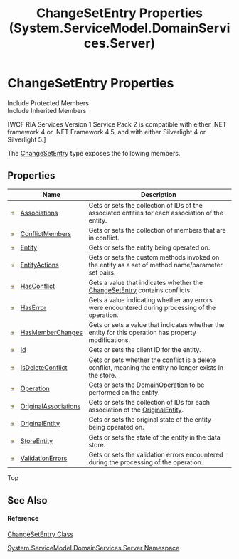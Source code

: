 ﻿---
title: ChangeSetEntry Properties (System.ServiceModel.DomainServices.Server)
TOCTitle: ChangeSetEntry Properties
ms:assetid: Properties.T:System.ServiceModel.DomainServices.Server.ChangeSetEntry
ms:mtpsurl: https://msdn.microsoft.com/en-us/library/system.servicemodel.domainservices.server.changesetentry_properties(v=VS.91)
ms:contentKeyID: 28754840
ms.date: 01/27/2012
mtps_version: v=VS.91
---

# ChangeSetEntry Properties

Include Protected Members  
Include Inherited Members  

\[WCF RIA Services Version 1 Service Pack 2 is compatible with either .NET framework 4 or .NET Framework 4.5, and with either Silverlight 4 or Silverlight 5.\]

The [ChangeSetEntry](ff422139\(v=vs.91\).md) type exposes the following members.

## Properties

<table>
<thead>
<tr class="header">
<th> </th>
<th>Name</th>
<th>Description</th>
</tr>
</thead>
<tbody>
<tr class="odd">
<td><img src="images\Ff422600.pubproperty(en-us,VS.91).gif" title="Public property" alt="Public property" /></td>
<td><a href="ff422634(v=vs.91).md">Associations</a></td>
<td>Gets or sets the collection of IDs of the associated entities for each association of the entity.</td>
</tr>
<tr class="even">
<td><img src="images\Ff422600.pubproperty(en-us,VS.91).gif" title="Public property" alt="Public property" /></td>
<td><a href="ff423431(v=vs.91).md">ConflictMembers</a></td>
<td>Gets or sets the collection of members that are in conflict.</td>
</tr>
<tr class="odd">
<td><img src="images\Ff422600.pubproperty(en-us,VS.91).gif" title="Public property" alt="Public property" /></td>
<td><a href="ff423044(v=vs.91).md">Entity</a></td>
<td>Gets or sets the entity being operated on.</td>
</tr>
<tr class="even">
<td><img src="images\Ff422600.pubproperty(en-us,VS.91).gif" title="Public property" alt="Public property" /></td>
<td><a href="ff423214(v=vs.91).md">EntityActions</a></td>
<td>Gets or sets the custom methods invoked on the entity as a set of method name/parameter set pairs.</td>
</tr>
<tr class="odd">
<td><img src="images\Ff422600.pubproperty(en-us,VS.91).gif" title="Public property" alt="Public property" /></td>
<td><a href="ff422905(v=vs.91).md">HasConflict</a></td>
<td>Gets a value that indicates whether the <a href="ff422139(v=vs.91).md">ChangeSetEntry</a> contains conflicts.</td>
</tr>
<tr class="even">
<td><img src="images\Ff422600.pubproperty(en-us,VS.91).gif" title="Public property" alt="Public property" /></td>
<td><a href="ff422412(v=vs.91).md">HasError</a></td>
<td>Gets a value indicating whether any errors were encountered during processing of the operation.</td>
</tr>
<tr class="odd">
<td><img src="images\Ff422600.pubproperty(en-us,VS.91).gif" title="Public property" alt="Public property" /></td>
<td><a href="ff423288(v=vs.91).md">HasMemberChanges</a></td>
<td>Gets or sets a value that indicates whether the entity for this operation has property modifications.</td>
</tr>
<tr class="even">
<td><img src="images\Ff422600.pubproperty(en-us,VS.91).gif" title="Public property" alt="Public property" /></td>
<td><a href="ff422852(v=vs.91).md">Id</a></td>
<td>Gets or sets the client ID for the entity.</td>
</tr>
<tr class="odd">
<td><img src="images\Ff422600.pubproperty(en-us,VS.91).gif" title="Public property" alt="Public property" /></td>
<td><a href="ff423076(v=vs.91).md">IsDeleteConflict</a></td>
<td>Gets or sets whether the conflict is a delete conflict, meaning the entity no longer exists in the store.</td>
</tr>
<tr class="even">
<td><img src="images\Ff422600.pubproperty(en-us,VS.91).gif" title="Public property" alt="Public property" /></td>
<td><a href="ff423342(v=vs.91).md">Operation</a></td>
<td>Gets or sets the <a href="ff423104(v=vs.91).md">DomainOperation</a> to be performed on the entity.</td>
</tr>
<tr class="odd">
<td><img src="images\Ff422600.pubproperty(en-us,VS.91).gif" title="Public property" alt="Public property" /></td>
<td><a href="ff422326(v=vs.91).md">OriginalAssociations</a></td>
<td>Gets or sets the collection of IDs for each association of the <a href="ff423361(v=vs.91).md">OriginalEntity</a>.</td>
</tr>
<tr class="even">
<td><img src="images\Ff422600.pubproperty(en-us,VS.91).gif" title="Public property" alt="Public property" /></td>
<td><a href="ff423361(v=vs.91).md">OriginalEntity</a></td>
<td>Gets or sets the original state of the entity being operated on.</td>
</tr>
<tr class="odd">
<td><img src="images\Ff422600.pubproperty(en-us,VS.91).gif" title="Public property" alt="Public property" /></td>
<td><a href="ff422082(v=vs.91).md">StoreEntity</a></td>
<td>Gets or sets the state of the entity in the data store.</td>
</tr>
<tr class="even">
<td><img src="images\Ff422600.pubproperty(en-us,VS.91).gif" title="Public property" alt="Public property" /></td>
<td><a href="ff423216(v=vs.91).md">ValidationErrors</a></td>
<td>Gets or sets the validation errors encountered during the processing of the operation.</td>
</tr>
</tbody>
</table>

Top

## See Also

#### Reference

[ChangeSetEntry Class](ff422139\(v=vs.91\).md)

[System.ServiceModel.DomainServices.Server Namespace](ff423220\(v=vs.91\).md)

